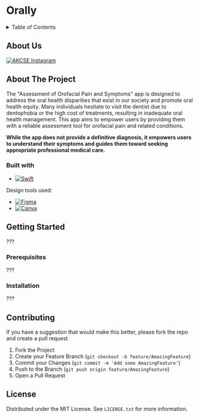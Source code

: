 # Orally

<!-- TABLE OF CONTENTS -->
<details>
  <summary>Table of Contents</summary>
  <ol>
    <li><a href="#about-us">About Us</a></li>
    <li>
      <a href="#about-the-project">About The Project</a>
      <ul>
        <li><a href="#built-with">Built With</a></li>
      </ul>
    </li>
    <li>
      <a href="#getting-started">Getting Started</a>
      <ul>
        <li><a href="#prerequisites">Prerequisites</a></li>
        <li><a href="#installation">Installation</a></li>
      </ul>
    </li>
    <li><a href="#contributing">Contributing</a></li>
    <li><a href="#license">License</a></li>
  </ol>
</details>

<!-- ABOUT US -->
## About Us

[![AKCSE Instagram][Instagram]][Instagram-url]

<!-- ABOUT THE PROJECT -->
## About The Project

The "Assessment of Orofacial Pain and Symptoms" app is designed to address the oral health disparities that exist in our society and promote oral health equity. Many individuals hesitate to visit the dentist due to dentophobia or the high cost of treatments, resulting in inadequate oral health management. This app aims to empower users by providing them with a reliable assessment tool for orofacial pain and related conditions.

**While the app does not provide a definitive diagnosis, it empowers users to understand their symptoms and guides them toward seeking appropriate professional medical care.**


### Built with

* [![Swift][SwiftUI]][Swift-url]

Design tools used:

* [![Figma][Figma.com]][Figma-url]
* [![Canva][Canva.com]][Canva-url]

<!-- GETTING STARTED -->
## Getting Started

???

### Prerequisites

???

### Installation

???

<!-- CONTRIBUTING -->
## Contributing

If you have a suggestion that would make this better, please fork the repo and create a pull request. 

1. Fork the Project
2. Create your Feature Branch (`git checkout -b feature/AmazingFeature`)
3. Commit your Changes (`git commit -m 'Add some AmazingFeature'`)
4. Push to the Branch (`git push origin feature/AmazingFeature`)
5. Open a Pull Request

<!-- License -->
## License

Distributed under the MIT License. See `LICENSE.txt` for more information.



<!-- MARKDOWN LINKS & IMAGES -->
<!-- https://www.markdownguide.org/basic-syntax/#reference-style-links -->
<!-- https://ileriayo.github.io/markdown-badges/ -->
[Instagram]: https://img.shields.io/badge/Instagram-%23E4405F.svg?style=for-the-badge&logo=Instagram&logoColor=white
[Instagram-url]: https://instagram.com/akcse_mcgill?igshid=MzRlODBiNWFlZA==
[SwiftUI]: https://img.shields.io/badge/swift-F54A2A?style=for-the-badge&logo=swift&logoColor=white
[Swift-url]: https://developer.apple.com/swift/
[Figma.com]: https://img.shields.io/badge/figma-%23F24E1E.svg?style=for-the-badge&logo=figma&logoColor=white
[Figma-url]: https://www.figma.com/
[Canva.com]: https://img.shields.io/badge/Canva-%2300C4CC.svg?style=for-the-badge&logo=Canva&logoColor=white
[Canva-url]: https://www.canva.com/
